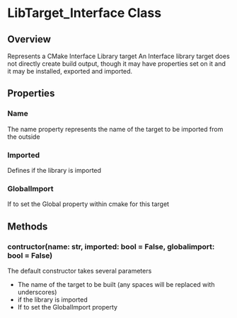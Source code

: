 # LibTarget_Interface Class

## Overview

Represents a CMake Interface Library target
An Interface library target does not directly create build output,
though it may have properties set on it and it may be installed, exported and imported.

## Properties

### Name

The name property represents the name of the target to be imported from the outside

### Imported

Defines if the library is imported

### GlobalImport

If to set the Global property within cmake for this target

## Methods

### contructor(name: str, imported: bool = False, globalimport: bool = False)

The default constructor takes several parameters

 * The name of the target to be built (any spaces will be replaced with underscores)
 * if the library is imported
 * If to set the GlobalImport property
